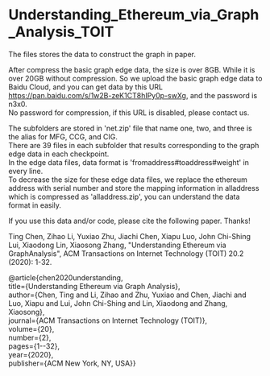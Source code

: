 # Understanding_Ethereum_via_Graph_Analysis_TOIT

The files stores the data to construct the graph in paper.

After compress the basic graph edge data, the size is over 8GB. While it is over 20GB without compression.
So we upload the basic graph edge data to Baidu Cloud, and you can get data by this URL https://pan.baidu.com/s/1w2B-zeK1CT8hIPy0p-swXg, 
and the password is n3x0.  
No password for compression, if this URL is disabled, please contact us.

The subfolders are stored in 'net.zip' file that name one, two, and three is the alias for MFG, CCG, and CIG.  
There are 39 files in each subfolder that results corresponding to the graph edge data in each checkpoint.  
In the edge data files, data format is 'fromaddress#toaddress#weight' in every line.  
To decrease the size for these edge data files, we replace the ethereum address with serial number and store the mapping information in alladdress which is compressed as 'alladdress.zip', you can understand the data format  in easily.

If you use this data and/or code, please cite the following paper. Thanks!

Ting Chen, Zihao Li, Yuxiao Zhu, Jiachi Chen, Xiapu Luo, John Chi-Shing Lui, Xiaodong Lin, Xiaosong Zhang, "Understanding Ethereum via GraphAnalysis", ACM Transactions on Internet Technology (TOIT) 20.2 (2020): 1-32.

@article{chen2020understanding,  
  title={Understanding Ethereum via Graph Analysis},  
  author={Chen, Ting and Li, Zihao and Zhu, Yuxiao and Chen, Jiachi and Luo, Xiapu and Lui, John Chi-Shing and Lin, Xiaodong and Zhang, Xiaosong},  
  journal={ACM Transactions on Internet Technology (TOIT)},  
  volume={20},  
  number={2},  
  pages={1--32},  
  year={2020},  
  publisher={ACM New York, NY, USA}}
